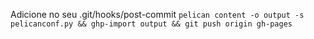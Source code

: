 Adicione no seu .git/hooks/post-commit
```pelican content -o output -s pelicanconf.py && ghp-import output && git push origin gh-pages```
